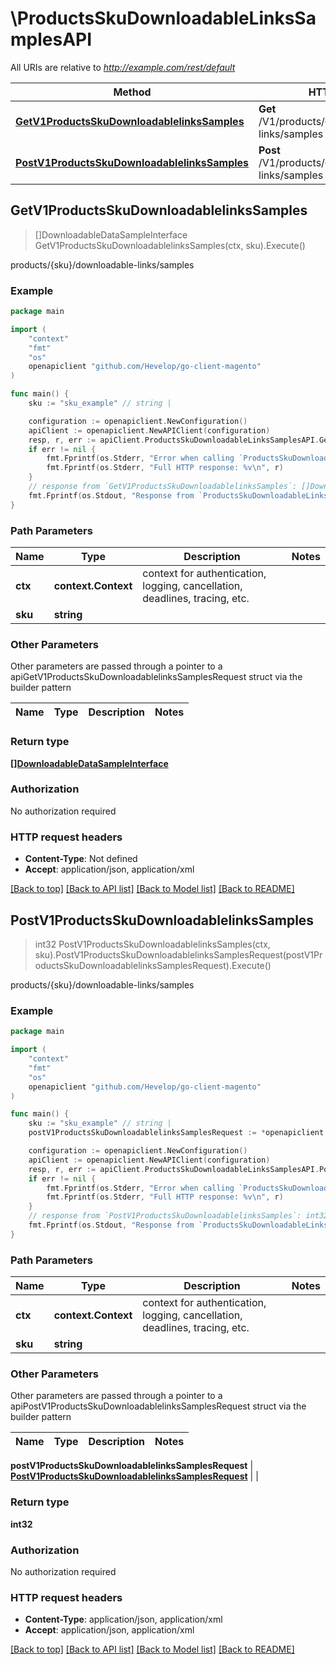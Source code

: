 # \ProductsSkuDownloadableLinksSamplesAPI

All URIs are relative to *http://example.com/rest/default*

Method | HTTP request | Description
------------- | ------------- | -------------
[**GetV1ProductsSkuDownloadablelinksSamples**](ProductsSkuDownloadableLinksSamplesAPI.md#GetV1ProductsSkuDownloadablelinksSamples) | **Get** /V1/products/{sku}/downloadable-links/samples | products/{sku}/downloadable-links/samples
[**PostV1ProductsSkuDownloadablelinksSamples**](ProductsSkuDownloadableLinksSamplesAPI.md#PostV1ProductsSkuDownloadablelinksSamples) | **Post** /V1/products/{sku}/downloadable-links/samples | products/{sku}/downloadable-links/samples



## GetV1ProductsSkuDownloadablelinksSamples

> []DownloadableDataSampleInterface GetV1ProductsSkuDownloadablelinksSamples(ctx, sku).Execute()

products/{sku}/downloadable-links/samples



### Example

```go
package main

import (
	"context"
	"fmt"
	"os"
	openapiclient "github.com/Hevelop/go-client-magento"
)

func main() {
	sku := "sku_example" // string | 

	configuration := openapiclient.NewConfiguration()
	apiClient := openapiclient.NewAPIClient(configuration)
	resp, r, err := apiClient.ProductsSkuDownloadableLinksSamplesAPI.GetV1ProductsSkuDownloadablelinksSamples(context.Background(), sku).Execute()
	if err != nil {
		fmt.Fprintf(os.Stderr, "Error when calling `ProductsSkuDownloadableLinksSamplesAPI.GetV1ProductsSkuDownloadablelinksSamples``: %v\n", err)
		fmt.Fprintf(os.Stderr, "Full HTTP response: %v\n", r)
	}
	// response from `GetV1ProductsSkuDownloadablelinksSamples`: []DownloadableDataSampleInterface
	fmt.Fprintf(os.Stdout, "Response from `ProductsSkuDownloadableLinksSamplesAPI.GetV1ProductsSkuDownloadablelinksSamples`: %v\n", resp)
}
```

### Path Parameters


Name | Type | Description  | Notes
------------- | ------------- | ------------- | -------------
**ctx** | **context.Context** | context for authentication, logging, cancellation, deadlines, tracing, etc.
**sku** | **string** |  | 

### Other Parameters

Other parameters are passed through a pointer to a apiGetV1ProductsSkuDownloadablelinksSamplesRequest struct via the builder pattern


Name | Type | Description  | Notes
------------- | ------------- | ------------- | -------------


### Return type

[**[]DownloadableDataSampleInterface**](DownloadableDataSampleInterface.md)

### Authorization

No authorization required

### HTTP request headers

- **Content-Type**: Not defined
- **Accept**: application/json, application/xml

[[Back to top]](#) [[Back to API list]](../README.md#documentation-for-api-endpoints)
[[Back to Model list]](../README.md#documentation-for-models)
[[Back to README]](../README.md)


## PostV1ProductsSkuDownloadablelinksSamples

> int32 PostV1ProductsSkuDownloadablelinksSamples(ctx, sku).PostV1ProductsSkuDownloadablelinksSamplesRequest(postV1ProductsSkuDownloadablelinksSamplesRequest).Execute()

products/{sku}/downloadable-links/samples



### Example

```go
package main

import (
	"context"
	"fmt"
	"os"
	openapiclient "github.com/Hevelop/go-client-magento"
)

func main() {
	sku := "sku_example" // string | 
	postV1ProductsSkuDownloadablelinksSamplesRequest := *openapiclient.NewPostV1ProductsSkuDownloadablelinksSamplesRequest(*openapiclient.NewDownloadableDataSampleInterface("Title_example", int32(123), "SampleType_example")) // PostV1ProductsSkuDownloadablelinksSamplesRequest |  (optional)

	configuration := openapiclient.NewConfiguration()
	apiClient := openapiclient.NewAPIClient(configuration)
	resp, r, err := apiClient.ProductsSkuDownloadableLinksSamplesAPI.PostV1ProductsSkuDownloadablelinksSamples(context.Background(), sku).PostV1ProductsSkuDownloadablelinksSamplesRequest(postV1ProductsSkuDownloadablelinksSamplesRequest).Execute()
	if err != nil {
		fmt.Fprintf(os.Stderr, "Error when calling `ProductsSkuDownloadableLinksSamplesAPI.PostV1ProductsSkuDownloadablelinksSamples``: %v\n", err)
		fmt.Fprintf(os.Stderr, "Full HTTP response: %v\n", r)
	}
	// response from `PostV1ProductsSkuDownloadablelinksSamples`: int32
	fmt.Fprintf(os.Stdout, "Response from `ProductsSkuDownloadableLinksSamplesAPI.PostV1ProductsSkuDownloadablelinksSamples`: %v\n", resp)
}
```

### Path Parameters


Name | Type | Description  | Notes
------------- | ------------- | ------------- | -------------
**ctx** | **context.Context** | context for authentication, logging, cancellation, deadlines, tracing, etc.
**sku** | **string** |  | 

### Other Parameters

Other parameters are passed through a pointer to a apiPostV1ProductsSkuDownloadablelinksSamplesRequest struct via the builder pattern


Name | Type | Description  | Notes
------------- | ------------- | ------------- | -------------

 **postV1ProductsSkuDownloadablelinksSamplesRequest** | [**PostV1ProductsSkuDownloadablelinksSamplesRequest**](PostV1ProductsSkuDownloadablelinksSamplesRequest.md) |  | 

### Return type

**int32**

### Authorization

No authorization required

### HTTP request headers

- **Content-Type**: application/json, application/xml
- **Accept**: application/json, application/xml

[[Back to top]](#) [[Back to API list]](../README.md#documentation-for-api-endpoints)
[[Back to Model list]](../README.md#documentation-for-models)
[[Back to README]](../README.md)

